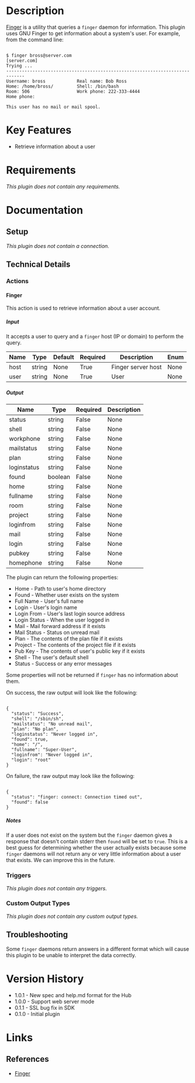 # Description

[Finger](https://linux.die.net/man/1/finger) is a utility that queries a `finger` daemon for information. This plugin uses GNU Finger to get information about a system's user.
For example, from the command line:

```

$ finger bross@server.com
[server.com]
Trying ...
-----------------------------------------------------------------------------
Username: bross            Real name: Bob Ross
Home: /home/bross/         Shell: /bin/bash
Room: 506                  Work phone: 222-333-4444
Home phone:

This user has no mail or mail spool.

```

# Key Features

* Retrieve information about a user

# Requirements

_This plugin does not contain any requirements._

# Documentation

## Setup

_This plugin does not contain a connection._

## Technical Details

### Actions

#### Finger

This action is used to retrieve information about a user account.

##### Input

It accepts a user to query and a `finger` host (IP or domain) to perform the query.

|Name|Type|Default|Required|Description|Enum|
|----|----|-------|--------|-----------|----|
|host|string|None|True|Finger server host|None|
|user|string|None|True|User|None|

##### Output

|Name|Type|Required|Description|
|----|----|--------|-----------|
|status|string|False|None|
|shell|string|False|None|
|workphone|string|False|None|
|mailstatus|string|False|None|
|plan|string|False|None|
|loginstatus|string|False|None|
|found|boolean|False|None|
|home|string|False|None|
|fullname|string|False|None|
|room|string|False|None|
|project|string|False|None|
|loginfrom|string|False|None|
|mail|string|False|None|
|login|string|False|None|
|pubkey|string|False|None|
|homephone|string|False|None|

The plugin can return the following properties:

* Home - Path to user's home directory
* Found - Whether user exists on the system
* Full Name - User's full name
* Login - User's login name
* Login From - User's last login source address
* Login Status - When the user logged in
* Mail - Mail forward address if it exists
* Mail Status - Status on unread mail
* Plan - The contents of the plan file if it exists
* Project - The contents of the project file if it exists
* Pub Key - The contents of user's public key if it exists
* Shell - The user's default shell
* Status - Success or any error messages

Some properties will not be returned if `finger` has no information about them.

On success, the raw output will look like the following:

```

{
  "status": "Success",
  "shell": "/sbin/sh",
  "mailstatus": "No unread mail",
  "plan": "No plan",
  "loginstatus": "Never logged in",
  "found": true,
  "home": "/",
  "fullname": "Super-User",
  "loginfrom": "Never logged in",
  "login": "root"
}

```

On failure, the raw output may look like the following:

```

{
  "status": "finger: connect: Connection timed out",
  "found": false
}

```

##### Notes

If a user does not exist on the system but the `finger` daemon gives a response that doesn't contain stderr then `found` will be set to `true`.
This is a best guess for determining whether the user actually exists because some `finger` daemons will not return any or very little information
about a user that exists. We can improve this in the future.

### Triggers

_This plugin does not contain any triggers._

### Custom Output Types

_This plugin does not contain any custom output types._

## Troubleshooting

Some `finger` daemons return answers in a different format which will cause this plugin to be unable to interpret the data correctly.

# Version History

* 1.0.1 - New spec and help.md format for the Hub
* 1.0.0 - Support web server mode
* 0.1.1 - SSL bug fix in SDK
* 0.1.0 - Initial plugin

# Links

## References

* [Finger](https://linux.die.net/man/1/finger)


